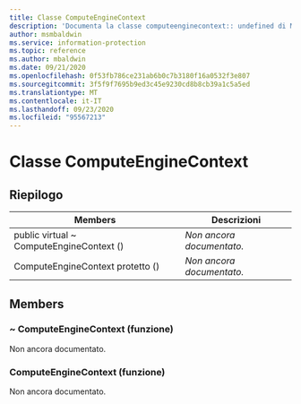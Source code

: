 ```yaml
---
title: Classe ComputeEngineContext
description: 'Documenta la classe computeenginecontext:: undefined di Microsoft Information Protection (MIP) SDK.'
author: msmbaldwin
ms.service: information-protection
ms.topic: reference
ms.author: mbaldwin
ms.date: 09/21/2020
ms.openlocfilehash: 0f53fb786ce231ab6b0c7b3180f16a0532f3e807
ms.sourcegitcommit: 3f5f9f7695b9ed3c45e9230cd8b8cb39a1c5a5ed
ms.translationtype: MT
ms.contentlocale: it-IT
ms.lasthandoff: 09/23/2020
ms.locfileid: "95567213"
---
```

# <a name="class-computeenginecontext"></a>Classe ComputeEngineContext 
  
## <a name="summary"></a>Riepilogo
 Members                        | Descrizioni                                
--------------------------------|---------------------------------------------
public virtual ~ ComputeEngineContext ()  | _Non ancora documentato._
ComputeEngineContext protetto ()  | _Non ancora documentato._
  
## <a name="members"></a>Members
  
### <a name="computeenginecontext-function"></a>~ ComputeEngineContext (funzione)
Non ancora documentato.

  
### <a name="computeenginecontext-function"></a>ComputeEngineContext (funzione)
Non ancora documentato.
